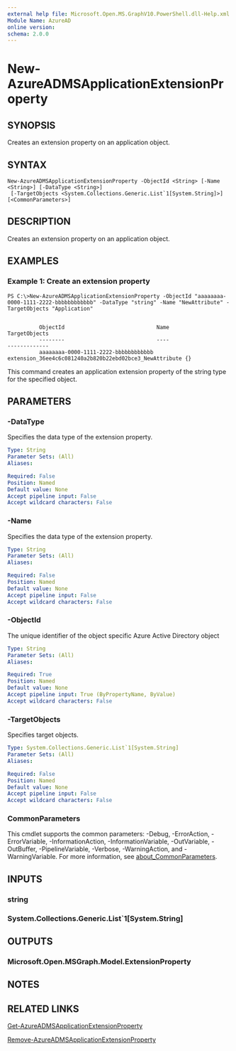 ```yaml
---
external help file: Microsoft.Open.MS.GraphV10.PowerShell.dll-Help.xml
Module Name: AzureAD
online version:
schema: 2.0.0
---
```


# New-AzureADMSApplicationExtensionProperty

## SYNOPSIS
Creates an extension property on an application object.

## SYNTAX

```
New-AzureADMSApplicationExtensionProperty -ObjectId <String> [-Name <String>] [-DataType <String>]
 [-TargetObjects <System.Collections.Generic.List`1[System.String]>] [<CommonParameters>]
```

## DESCRIPTION
Creates an extension property on an application object.

## EXAMPLES

### Example 1: Create an extension property
```
PS C:\>New-AzureADMSApplicationExtensionProperty -ObjectId "aaaaaaaa-0000-1111-2222-bbbbbbbbbbbb" -DataType "string" -Name "NewAttribute" -TargetObjects "Application"


          ObjectId                             Name                                                    TargetObjects
          --------                             ----                                                    -------------
          aaaaaaaa-0000-1111-2222-bbbbbbbbbbbb extension_36ee4c6c081240a2b820b22ebd02bce3_NewAttribute {}
```

This command creates an application extension property of the string type for the specified object.

## PARAMETERS

### -DataType
Specifies the data type of the extension property.

```yaml
Type: String
Parameter Sets: (All)
Aliases:

Required: False
Position: Named
Default value: None
Accept pipeline input: False
Accept wildcard characters: False
```

### -Name
Specifies the data type of the extension property.

```yaml
Type: String
Parameter Sets: (All)
Aliases:

Required: False
Position: Named
Default value: None
Accept pipeline input: False
Accept wildcard characters: False
```

### -ObjectId
The unique identifier of the object specific Azure Active Directory object

```yaml
Type: String
Parameter Sets: (All)
Aliases:

Required: True
Position: Named
Default value: None
Accept pipeline input: True (ByPropertyName, ByValue)
Accept wildcard characters: False
```

### -TargetObjects
Specifies target objects.

```yaml
Type: System.Collections.Generic.List`1[System.String]
Parameter Sets: (All)
Aliases:

Required: False
Position: Named
Default value: None
Accept pipeline input: False
Accept wildcard characters: False
```

### CommonParameters
This cmdlet supports the common parameters: -Debug, -ErrorAction, -ErrorVariable, -InformationAction, -InformationVariable, -OutVariable, -OutBuffer, -PipelineVariable, -Verbose, -WarningAction, and -WarningVariable. For more information, see [about_CommonParameters](http://go.microsoft.com/fwlink/?LinkID=113216).

## INPUTS

### string
### System.Collections.Generic.List`1[System.String]
## OUTPUTS

### Microsoft.Open.MSGraph.Model.ExtensionProperty
## NOTES

## RELATED LINKS

[Get-AzureADMSApplicationExtensionProperty]()

[Remove-AzureADMSApplicationExtensionProperty]()
